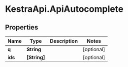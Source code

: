 # KestraApi.ApiAutocomplete

## Properties

Name | Type | Description | Notes
------------ | ------------- | ------------- | -------------
**q** | **String** |  | [optional] 
**ids** | **[String]** |  | [optional] 


